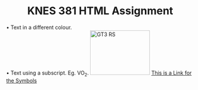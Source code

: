 <!DOCTYPE html>
<html>
  
  <head>
    <h1 align="center"> KNES 381 HTML Assignment </h1>
  </head>
  
  <body>
    <p1>&#x2022 Text in a different colour. </p1>
    <br>
    <p2>&#x2022 Text using a subscript. Eg. VO<sub>2</sub>. </p2>
    <img src="https://cdn.motor1.com/images/mgl/8bpn2/s1/4x3/2018-porsche-911-gt3-rs.webp" alt="GT3 RS" width="160" height="120">
    <a href="https://www.toptal.com/designers/htmlarrows/symbols/"> This is a Link for the Symbols </a>
  </body>
  
</html>

